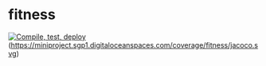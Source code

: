 # fitness
[![Compile, test, deploy](https://github.com/millieseow123/fitness/actions/workflows/main.yaml/badge.svg)](https://github.com/millieseow123/fitness/actions/workflows/main.yaml)
(https://miniproject.sgp1.digitaloceanspaces.com/coverage/fitness/jacoco.svg)
